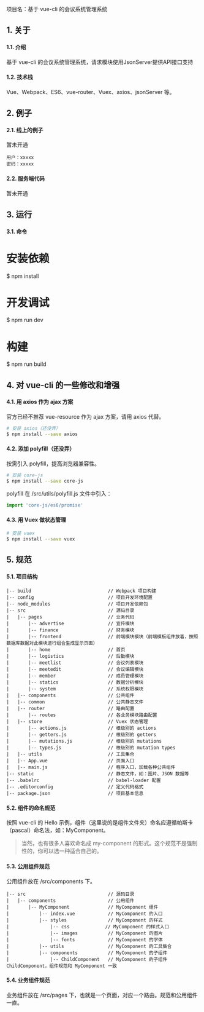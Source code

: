 项目名：基于 vue-cli 的会议系统管理系统

## 1. 关于

#### 1.1. 介绍

基于 vue-cli 的会议系统管理系统，请求模块使用JsonServer提供API接口支持

#### 1.2. 技术栈

Vue、Webpack、ES6、vue-router、Vuex、axios、jsonServer 等。


## 2. 例子

#### 2.1. 线上的例子

暂未开通
```
用户：xxxxx
密码：xxxxx
```

#### 2.2. 服务端代码

暂未开通

## 3. 运行

#### 3.1. 命令

# 安装依赖
$ npm install

# 开发调试
$ npm run dev

# 构建
$ npm run build

## 4. 对 vue-cli 的一些修改和增强

#### 4.1. 用 axios 作为 ajax 方案

官方已经不推荐 vue-resource 作为 ajax 方案，请用 axios 代替。

```bash
# 安装 axios（还没弄）
$ npm install --save axios
```

#### 4.2. 添加 polyfill（还没弄）

按需引入 polyfill，提高浏览器兼容性。

```bash
# 安装 core-js
$ npm install --save core-js
```
polyfill 在 /src/utils/polyfill.js 文件中引入：
```js
import 'core-js/es6/promise'
```

#### 4.3. 用 Vuex 做状态管理

```bash
# 安装 vuex
$ npm install --save vuex
```

## 5. 规范

#### 5.1. 项目结构
```
|-- build                            // Webpack 项目构建
|-- config                           // 项目开发环境配置
|-- node_modules                     // 项目开发依赖包
|-- src                              // 源码目录
|   |-- pages                        // 业务代码
|       |-- advertise                // 宣传模块
|       |-- finance                  // 财务模块
|       |-- frontend                 // 前端模块模块（前端模板组件放着，按照数据库数据对此模块进行组合生成显示页面）
|       |-- home                     // 首页
|       |-- logistics                // 后勤模块
|       |-- meetlist                 // 会议列表模块
|       |-- meetedit                 // 会议编辑模块
|       |-- member                   // 成员管理模块
|       |-- statics                  // 数据分析模块
|       |-- system                   // 系统权限模块
|   |-- components                   // 公共组件
|   |-- common                       // 公共静态文件
|   |-- router                       // 路由配置
|       |-- routes                   // 各业务模块路由配置
|   |-- store                        // Vuex 状态管理
|       |-- actions.js               // 根级别的 actions
|       |-- getters.js               // 根级别的 getters
|       |-- mutations.js             // 根级别的 mutations
|       |-- types.js                 // 根级别的 mutation types
|   |-- utils                        // 工具集合
|   |-- App.vue                      // 页面入口
|   |-- main.js                      // 程序入口，加载各种公共组件
|-- static                           // 静态文件，如：图片、JSON 数据等
|-- .babelrc                         // babel-loader 配置
|-- .editorconfig                    // 定义代码格式
|-- package.json                     // 项目基本信息
```
#### 5.2. 组件的命名规范

按照 vue-cli 的 Hello 示例，组件（这里说的是组件文件夹）命名应遵循帕斯卡（pascal）命名法，如：MyComponent。
> 当然，也有很多人喜欢命名成 my-component 的形式。这个规范不是强制性的，你可以选一种适合自己的。

#### 5.3. 公用组件规范

公用组件放在 /src/components 下。
```
|-- src                              // 源码目录
|   |-- components                   // 公用组件
|       |-- MyComponent              // MyComponent 组件
|           |-- index.vue            // MyComponent 的入口
|           |-- styles               // MyComponent 的样式
|               |-- css             // MyComponent 的样式入口
|               |-- images           // MyComponent 的图片
|               |-- fonts            // MyComponent 的字体
|           |-- utils                // MyComponent 的工具集合
|           |-- components           // MyComponent 的子组件
|               |-- ChildComponent   // MyComponent 的子组件 ChildComponent，组件规范和 MyComponent 一致
```
#### 5.4. 业务组件规范

业务组件放在 /src/pages 下，也就是一个页面，对应一个路由。规范和公用组件一直。
